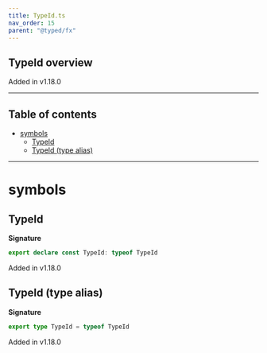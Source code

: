 ```yaml
---
title: TypeId.ts
nav_order: 15
parent: "@typed/fx"
---
```


## TypeId overview

Added in v1.18.0

---

<h2 class="text-delta">Table of contents</h2>

- [symbols](#symbols)
  - [TypeId](#typeid)
  - [TypeId (type alias)](#typeid-type-alias)

---

# symbols

## TypeId

**Signature**

```ts
export declare const TypeId: typeof TypeId
```

Added in v1.18.0

## TypeId (type alias)

**Signature**

```ts
export type TypeId = typeof TypeId
```

Added in v1.18.0
